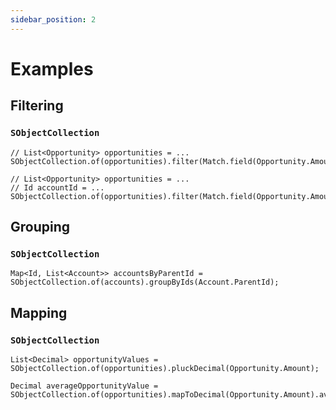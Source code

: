 ```yaml
---
sidebar_position: 2
---
```


# Examples

## Filtering

### `SObjectCollection`

```apex title="Find opportunities over 150,000"
// List<Opportunity> opportunities = ...
SObjectCollection.of(opportunities).filter(Match.field(Opportunity.Amount).greaterThan(150000));
```

```apex title="Find opportunities over 150,000 that belong to a specific account"
// List<Opportunity> opportunities = ...
// Id accountId = ...
SObjectCollection.of(opportunities).filter(Match.field(Opportunity.Amount).greaterThan(150000).also(Opportunity.AccountId).equals(accountId));
```

## Grouping

### `SObjectCollection`

```apex title="Group accounts by parent accounts"
Map<Id, List<Account>> accountsByParentId = SObjectCollection.of(accounts).groupByIds(Account.ParentId);
```

## Mapping

### `SObjectCollection`

```apex title="Pluck opportunity values"
List<Decimal> opportunityValues = SObjectCollection.of(opportunities).pluckDecimal(Opportunity.Amount);
```

```apex title="Find average opportunity value"
Decimal averageOpportunityValue = SObjectCollection.of(opportunities).mapToDecimal(Opportunity.Amount).average();
```